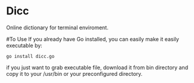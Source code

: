 # Dicc
Online dictionary for terminal enviroment. 

#To Use
If you already have Go installed, you can easily make it easily executable by:

`go install dicc.go`

if you just want to grab executable file, download it from bin directory and copy it to your /usr/bin or your preconfigured directory.
